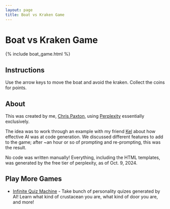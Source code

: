 ```yaml
---
layout: page
title: Boat vs Kraken Game
---
```


<h1>Boat vs Kraken Game</h1>

{% include boat_game.html %}

## Instructions

Use the arrow keys to move the boat and avoid the kraken. Collect the coins for points.

## About

This was created by me, [Chris Paxton](/about/index.html), using [Perplexity](https://www.perplexity.ai/) essentially exclusively.

The idea was to work through an example with my friend [Kel](https://www.kel.ai/) about how effective AI was at code generation. We discussed different features to add to the game; after ~an hour or so of prompting and re-prompting, this was the result.

No code was written manually! Everything, including the HTML templates, was generated by the free tier of perplexity, as of Oct. 9, 2024.

## Play More Games

- [Infinite Quiz Machine](/quiz/index.html) - Take bunch of personality quizes generated by AI! Learn what kind of crustacean you are, what kind of door you are, and more!

